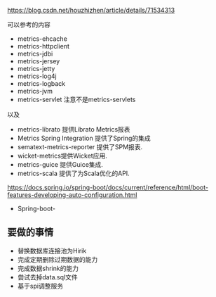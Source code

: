 


https://blog.csdn.net/houzhizhen/article/details/71534313


可以参考的内容

* metrics-ehcache
* metrics-httpclient
* metrics-jdbi
* metrics-jersey
* metrics-jetty
* metrics-log4j
* metrics-logback
* metrics-jvm
* metrics-servlet 注意不是metrics-servlets

以及
* metrics-librato 提供Librato Metrics报表
* Metrics Spring Integration 提供了Spring的集成
* sematext-metrics-reporter 提供了SPM报表.
* wicket-metrics提供Wicket应用.
* metrics-guice 提供Guice集成.
* metrics-scala 提供了为Scala优化的API.



https://docs.spring.io/spring-boot/docs/current/reference/html/boot-features-developing-auto-configuration.html

* Spring-boot-

## 要做的事情

* 替换数据库连接池为Hirik
* 完成定期删除过期数据的能力
* 完成数据shrink的能力
* 尝试去掉data.sql文件
* 基于spi调整服务
